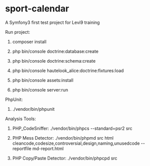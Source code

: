 sport-calendar
==============

A Symfony3 first test project for Levi9 training

Run project:

1. composer install

2. php bin/console doctrine:database:create

3. php bin/console doctrine:schema:create

4. php bin/console hautelook_alice:doctrine:fixtures:load

5. php bin/console assets:install

6. php bin/console server:run

PhpUnit:

1. ./vendor/bin/phpunit

Analysis Tools:

1. PHP_CodeSniffer: ./vendor/bin/phpcs --standard=psr2 src

2. PHP Mess Detector: ./vendor/bin/phpmd src html cleancode,codesize,controversial,design,naming,unusedcode --reportfile md-report.html

3. PHP Copy/Paste Detector: ./vendor/bin/phpcpd src